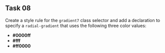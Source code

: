 ## Task 08
Create a style rule for the `gradient7` class selector and add a declaration to specify a `radial-gradient` that uses the following three color values:

* **#0000ff**
* **#fff**  
* **#ff0000**
 